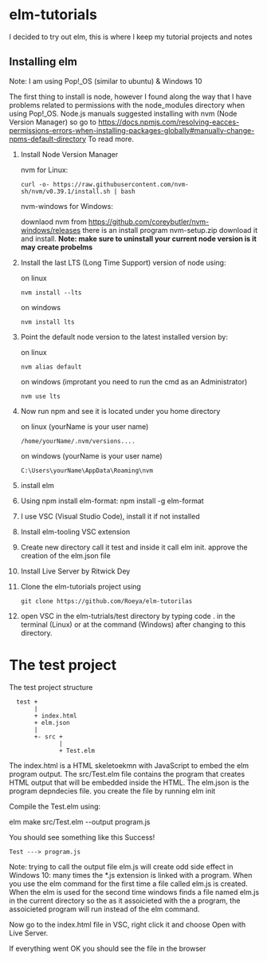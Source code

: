 # elm-tutorials

I decided to try out elm, this is where I keep my tutorial projects and notes

## Installing elm

Note: I am using Pop!_OS (similar to ubuntu) & Windows 10

The first thing to install is node, however I found along the way that I have problems related to permissions with the node_modules directory when using Pop!_OS.
Node.js manuals suggested installing with nvm (Node Version Manager) so go to https://docs.npmjs.com/resolving-eacces-permissions-errors-when-installing-packages-globally#manually-change-npms-default-directory
To read more.

1. Install Node Version Manager

   nvm for Linux:
   
       curl -o- https://raw.githubusercontent.com/nvm-sh/nvm/v0.39.1/install.sh | bash

   nvm-windows for Windows:
   
   downlaod nvm from https://github.com/coreybutler/nvm-windows/releases there is an install program
   nvm-setup.zip download it and install.
   **Note: make sure to uninstall your current node version is it may create probelms** 

2. Install the last LTS (Long Time Support) version of node using:
   
   on linux 
   
       nvm install --lts

   on windows
   
       nvm install lts

3. Point the default node version to the latest installed version by:
   
   on linux
   
       nvm alias default

   on windows (improtant you need to run the cmd as an Administrator)
   
       nvm use lts

4. Now run npm and see it is located under you home directory 

   on linux (yourName is your user name)
   
       /home/yourName/.nvm/versions....
 
   on windows (yourName is your user name)
   
       C:\Users\yourName\AppData\Roaming\nvm

5. install elm

6. Using npm install elm-format:
   npm install -g elm-format

7. I use VSC (Visual Studio Code), install it if not installed

8. Install elm-tooling VSC extension

9. Create new directory call it test and inside it call elm init. approve the creation of the elm.json file

10. Install Live Server by Ritwick Dey

11. Clone the elm-tutorials project using 

        git clone https://github.com/Roeya/elm-tutorilas

12. open VSC in the elm-tutrials/test directory by typing code . in the terminal (Linux) or at the command (Windows)
    after changing to this directory.

# The test project

The test project structure

      test +
           |
           + index.html
           + elm.json
           | 
           +- src +
                  | 
                  + Test.elm    

The index.html is a HTML skeletoekmn with JavaScript to embed the elm program output.
The src/Test.elm file contains the program that creates HTML output that will be embedded inside the HTML.
The elm.json is the program depndecies file. you create the file by running elm init

Compile the Test.elm using:

elm make src/Test.elm --output program.js

You should see something like this
Success!

    Test ---> program.js

Note: trying to call the output file elm.js will create odd side effect in Windows 10: many times the *.js extension is linked with a program. When you use the elm command for the first time a file called elm.js is created. When the elm is used for the  second time windows finds a file named elm.js in the current directory so the as it assoicieted with the a program, the assoicieted program will run instead of the elm command. 

Now go to the index.html file in VSC, right click it and choose Open with Live Server.

If everything went OK you should see the file in the browser
